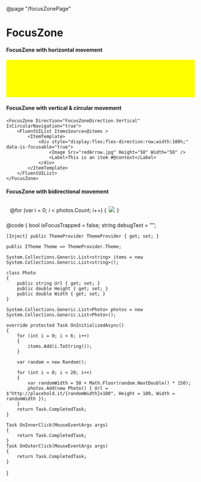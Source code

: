﻿@page  "/focusZonePage"

<h1>FocusZone</h1>

<h4>FocusZone with horizontal movement</h4>

<div style="padding: 50px; background-color:yellow;">
    <FocusZone Direction="FocusZoneDirection.Horizontal">
        <DefaultButton Text="First Button" OnClick=@OnInnerClick />
        <DefaultButton Text="Second Button" OnClick=@OnInnerClick />
        <DefaultButton Text="Third Button" OnClick=@OnInnerClick />
    </FocusZone>
</div>

<DefaultButton Text="Outside Button" OnClick=@OnOuterClick />

<h4>FocusZone with vertical &amp; circular movement</h4>

    <FocusZone Direction="FocusZoneDirection.Vertical" IsCircularNavigation="true">
        <FluentUIList ItemsSource=@items >
            <ItemTemplate>
                <div style="display:flex;flex-direction:row;width:100%;" data-is-focusable="true">
                    <Image Src="redArrow.jpg" Height="50" Width="50" />
                    <Label>This is an item #@context</Label>
                </div>
            </ItemTemplate>
        </FluentUIList>
    </FocusZone>

<style>
    .photoCell {
        position: relative;
        display: inline-block;
        padding: 2px;
        box-sizing: border-box;
    }

        .photoCell:focus {
            outline: none;
        }

            .photoCell:focus:after {
                content: "";
                position: absolute;
                right: 4px;
                left: 4px;
                top: 4px;
                bottom: 4px;
                border: 1px solid @(Theme.Palette.White);
                outline: 2px solid @(Theme.Palette.ThemePrimary);
            }
</style>

<h4>FocusZone with bidirectional movement</h4>
<FocusZone Direction="FocusZoneDirection.Bidirectional"
           Style="display:inline-block;border:1px solid var(--palette-NeutralTertiary);padding:10px;line-height:0;overflow:hidden;">
    @for (var i = 0; i < photos.Count; i++)
    {
        <li @key=@i
            data-is-focusable="true"
            class="photoCell">
            <Image Src=@photos[i].Url
                   Width=@photos[i].Width
                   Height=@photos[i].Height />
        </li>
    }
</FocusZone>

@code {
    bool isFocusTrapped = false;
    string debugText = "";

    [Inject] public ThemeProvider ThemeProvider { get; set; }

    public ITheme Theme => ThemeProvider.Theme;

    System.Collections.Generic.List<string> items = new System.Collections.Generic.List<string>();

    class Photo
    {
        public string Url { get; set; }
        public double Height { get; set; }
        public double Width { get; set; }
    }

    System.Collections.Generic.List<Photo> photos = new System.Collections.Generic.List<Photo>();

    override protected Task OnInitializedAsync()
    {
        for (int i = 0; i < 6; i++)
        {
            items.Add(i.ToString());
        }

        var random = new Random();

        for (int i = 0; i < 20; i++)
        {
            var randomWidth = 50 + Math.Floor(random.NextDouble() * 150);
            photos.Add(new Photo() { Url = $"http://placehold.it/{randomWidth}x100", Height = 100, Width = randomWidth });
        }
        return Task.CompletedTask;
    }

    Task OnInnerClick(MouseEventArgs args)
    {
        return Task.CompletedTask;
    }
    Task OnOuterClick(MouseEventArgs args)
    {
        return Task.CompletedTask;
    }
}
